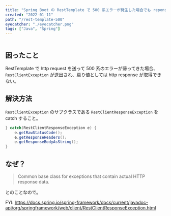 ```yaml
---
title: "Spring Boot の RestTemplate で 500 系エラーが発生した場合でも reponse header / body の中身を取得する"
created: "2022-01-11"
path: "/rest-template-500"
eyecatcher: "./eyecatcher.png"
tags: ["Java", "Spring"]
---
```


```toc
```

## 困ったこと

RestTemplate で http request を送って 500 系のエラーが帰ってきた場合、`RestClientException` が送出され、戻り値としては http response が取得できない。

## 解決方法

`RestClientException` のサブクラスである `RestClientResponseException` を catch すること。

```java
} catch(RestClientResponseException e) {
    e.getRawStatusCode();
    e.getResponseHeaders();
    e.getResponseBodyAsString();
}
```

## なぜ？

> Common base class for exceptions that contain actual HTTP response data.

とのことなので。  

FYI: https://docs.spring.io/spring-framework/docs/current/javadoc-api/org/springframework/web/client/RestClientResponseException.html